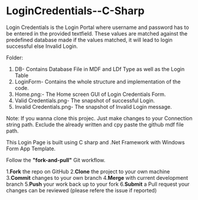 # LoginCredentials--C-Sharp

Login Credentials is the Login Portal where username and password has to be entered in the provided textfield.
These values are matched against the predefined database made if the values matched, it will lead to login successful else Invalid Login.

Folder:
1. DB- Contains Database File in MDF and LDf Type as well as the Login Table
2. LoginForm- Contains the whole structure and implementation of the code.
3. Home.png:- The Home screen GUI of Login Credentials Form.
4. Valid Credentials.png- The snapshot of successful Login.
5. Invalid Credentials.png- The snapshot of Invalid Login message.

Note:
If you wanna clone this projec. Just make changes to your Connection string path. Exclude the already written and cpy paste the github mdf file path.


This Login Page is built using C sharp and .Net Framework with Windows Form App Template.

Follow the **"fork-and-pull"** Git workflow.

1.**Fork** the repo on GitHub
2.**Clone** the project to your own machine
3.**Commit** changes to your own branch
4.**Merge** with current development branch
5.**Push** your work back up to your fork
6.**Submit** a Pull request your changes can be reviewed (please refere the issue if reported)

